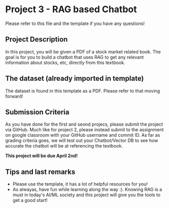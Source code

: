 # Project 3 - RAG based Chatbot

Please refer to this file and the template if you have any questions! 

## Project Description

In this project, you will be given a PDF of a stock market related book. The goal is for you to build a chatbot that uses RAG to get any relevant information about stocks, etc, directly from this textbook.

## The dataset (already imported in template)

The dataset is found in this template as a PDF. Please refer to that moving forward! 

## Submission Criteria 

As you have done for the first and seond projecs, please submit the project via GitHub. Much like for project 2, please instead submit to the assignment on google classroom with your GitHub username and commit ID. As far as grading criteria goes, we will test out your Chatbot/Vector DB to see how accurate the chatbot will be at referencing the textbook. 

**This project will be due April 2nd!** 

## Tips and last remarks 

- Please use the template, it has a lot of helpful resources for you!
- As alwayas, have fun while learning along the way :). Knowing RAG is a must in today's AI/ML society and this project will give you the tools to get a good start!
